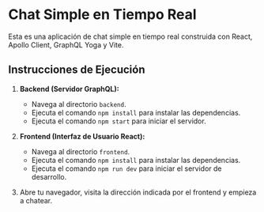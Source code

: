 # Chat Simple en Tiempo Real

Esta es una aplicación de chat simple en tiempo real construida con React, Apollo Client, GraphQL Yoga y Vite.

## Instrucciones de Ejecución

1.  **Backend (Servidor GraphQL):**

    *   Navega al directorio `backend`.
    *   Ejecuta el comando `npm install` para instalar las dependencias.
    *   Ejecuta el comando `npm start` para iniciar el servidor.
2.  **Frontend (Interfaz de Usuario React):**

    *   Navega al directorio `frontend`.
    *   Ejecuta el comando `npm install` para instalar las dependencias.
    *   Ejecuta el comando `npm run dev` para iniciar el servidor de desarrollo.

3. Abre tu navegador, visita la dirección indicada por el frontend y empieza a chatear.
